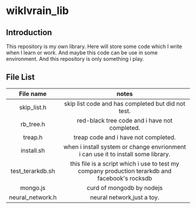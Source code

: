 # wiklvrain_lib

## Introduction
This repository is my own library.
Here will store some code which I write when I learn or work.
And maybe this code can be use in some environment.
And this repository is only something i play.

## File List

|    File name     |                  notes                   |
| :--------------: | :--------------------------------------: |
|   skip_list.h    | skip list code and has completed but did not test. |
|    rb_tree.h     | red-black tree code and i have not completed. |
|     treap.h      |   treap code and i have not completed.   |
|    install.sh    | when i install system or change envrionment i can use it to install some library. |
| test_terarkdb.sh | this file is a script which i use to test my company production terarkdb and facebook's rocksdb |
| mongo.js | curd of mongodb by nodejs |
| neural_network.h | neural network,just a toy. |
